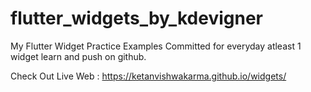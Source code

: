 # flutter_widgets_by_kdevigner

My Flutter Widget Practice Examples Committed for everyday atleast 1 widget learn and push on github.

Check Out Live Web : https://ketanvishwakarma.github.io/widgets/
